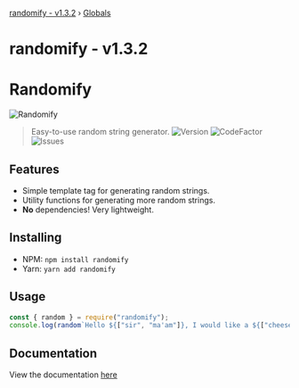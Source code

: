[randomify - v1.3.2](README.md) › [Globals](globals.md)

# randomify - v1.3.2

# Randomify

![Randomify](https://i.imgur.com/SwD2UAY.png)

> Easy-to-use random string generator.
![Version](https://img.shields.io/npm/v/randomify?color=%23bb0) ![CodeFactor](https://www.codefactor.io/repository/github/TNThacker2015/randomify/badge?style=flat) ![Issues](https://img.shields.io/github/issues/TNThacker2015/randomify)
## Features

-   Simple template tag for generating random strings.
-   Utility functions for generating more random strings.
-   **No** dependencies! Very lightweight.

## Installing

-   NPM: `npm install randomify`
-   Yarn: `yarn add randomify`

## Usage

```js
const { random } = require("randomify");
console.log(random`Hello ${["sir", "ma'am"]}, I would like a ${["cheeseburger", "drink", "pizza", "job"]}.`)
```

## Documentation
View the documentation [here](docs/globals.md)
